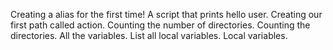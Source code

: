 Creating a alias for the first time!
A script that prints hello user.
Creating our first path called action.
Counting the number of directories.
Counting the directories.
All the variables.
List all local variables.
Local variables.
